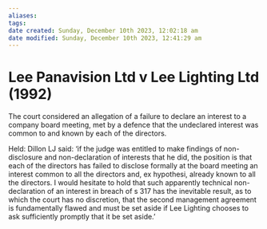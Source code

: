 ```yaml
---
aliases: 
tags: 
date created: Sunday, December 10th 2023, 12:02:18 am
date modified: Sunday, December 10th 2023, 12:41:29 am
---
```


# Lee Panavision Ltd v Lee Lighting Ltd (1992)

The court considered an allegation of a failure to declare an interest to a company board meeting, met by a defence that the undeclared interest was common to and known by each of the directors.  

Held: Dillon LJ said: ‘if the judge was entitled to make findings of non-disclosure and non-declaration of interests that he did, the position is that each of the directors has failed to disclose formally at the board meeting an interest common to all the directors and, ex hypothesi, already known to all the directors. I would hesitate to hold that such apparently technical non-declaration of an interest in breach of s 317 has the inevitable result, as to which the court has no discretion, that the second management agreement is fundamentally flawed and must be set aside if Lee Lighting chooses to ask sufficiently promptly that it be set aside.’
